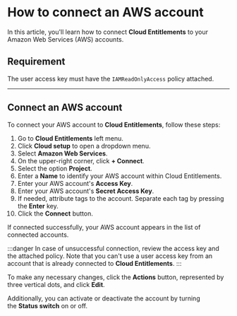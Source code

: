 # How to connect an AWS account

In this article, you'll learn how to connect **Cloud Entitlements** to your Amazon Web Services (AWS) accounts.

## Requirement

The user access key must have the `IAMReadOnlyAccess` policy attached.

---

## Connect an AWS account

To connect your AWS account to **Cloud Entitlements**, follow these steps:

1. Go to **Cloud Entitlements** left menu.
2. Click **Cloud setup** to open a dropdown menu.
3. Select **Amazon Web Services**.
4. On the upper-right corner, click **+ Connect**.
5. Select the option **Project**.
6. Enter a **Name** to identify your AWS account within Cloud Entitlements.
7. Enter your AWS account's **Access Key**.
8. Enter your AWS account's **Secret Access Key**.
9. If needed, attribute tags to the account. Separate each tag by pressing the **Enter** key.
10. Click the **Connect** button.

If connected successfully, your AWS account appears in the list of connected accounts.

:::danger
In case of unsuccessful connection, review the access key and the attached policy. Note that you can't use a user access key from an account that is already connected to **Cloud Entitlements**.
:::

To make any necessary changes, click the **Actions** button, represented by three vertical dots, and click **Edit**.

Additionally, you can activate or deactivate the account by turning the **Status switch** on or off.